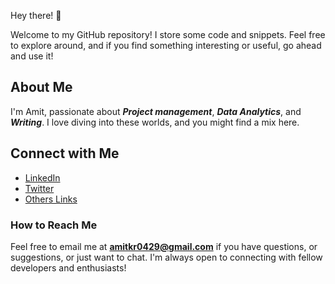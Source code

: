 Hey there! 👋

Welcome to my GitHub repository! 
I store some code and snippets. Feel free to explore around, and if you find something interesting or useful, go ahead and use it!

## About Me

I'm Amit, passionate about **_Project management_**, **_Data Analytics_**, and **_Writing_**. I love diving into these worlds, and you might find a mix here.

## Connect with Me

- [LinkedIn](https://www.linkedin.com/in/amitkr209)
- [Twitter](https://twitter.com/amitkr209)
- [Others Links](https://linktr.ee/amitkr209)

### How to Reach Me

Feel free to email me at **amitkr0429@gmail.com** if you have questions, or suggestions, or just want to chat.
I'm always open to connecting with fellow developers and enthusiasts!
